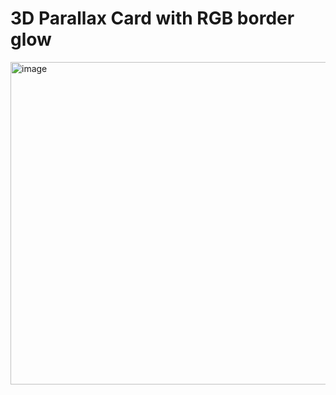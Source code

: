 # 3D Parallax Card with RGB border glow

<img width="516" alt="image" src="https://user-images.githubusercontent.com/60142374/173187837-91bba9de-7315-4f15-809c-789b94f46400.png">
